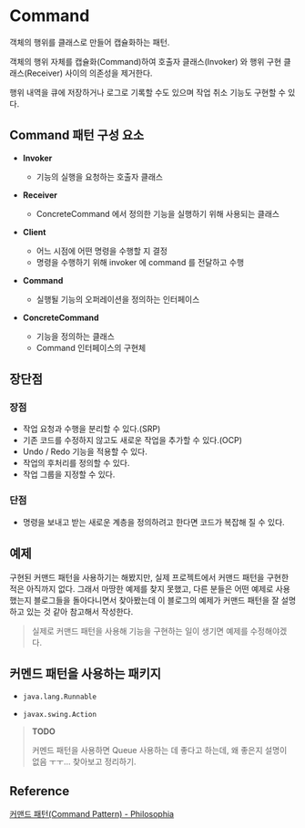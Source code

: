 # Command

객체의 행위를 클래스로 만들어 캡슐화하는 패턴. 

객체의 행위 자체를 캡슐화(Command)하여 호출자 클래스(Invoker) 와 행위 구현 클래스(Receiver) 사이의 의존성을 제거한다.

행위 내역을 큐에 저장하거나 로그로 기록할 수도 있으며 작업 취소 기능도 구현할 수 있다.

## Command 패턴 구성 요소

- **Invoker**
  - 기능의 실행을 요청하는 호출자 클래스
  
- **Receiver**
  - ConcreteCommand 에서 정의한 기능을 실행하기 위해 사용되는 클래스
  
- **Client**
  - 어느 시점에 어떤 명령을 수행할 지 결정
  - 명령을 수행하기 위해 invoker 에 command 를 전달하고 수행
  
- **Command**
  - 실행될 기능의 오퍼레이션을 정의하는 인터페이스
  
- **ConcreteCommand**
  - 기능을 정의하는 클래스
  - Command 인터페이스의 구현체

## 장단점

### 장점

- 작업 요청과 수행을 분리할 수 있다.(SRP)
- 기존 코드를 수정하지 않고도 새로운 작업을 추가할 수 있다.(OCP)
- Undo / Redo 기능을 적용할 수 있다.
- 작업의 후처리를 정의할 수 있다.
- 작업 그룹을 지정할 수 있다.

### 단점

- 명령을 보내고 받는 새로운 계층을 정의하려고 한다면 코드가 복잡해 질 수 있다.

## 예제

구현된 커맨드 패턴을 사용하기는 해봤지만, 실제 프로젝트에서 커맨드 패턴을 구현한 적은 아직까지 없다.
그래서 마땅한 예제를 찾지 못했고, 다른 분들은 어떤 예제로 사용했는지 블로그들을 돌아다니면서 찾아봤는데
이 블로그의 예제가 커맨드 패턴을 잘 설명하고 있는 것 같아 참고해서 작성한다.

> 실제로 커맨드 패턴을 사용해 기능을 구현하는 일이 생기면 예제를 수정해야겠다.




## 커멘드 패턴을 사용하는 패키지

- ```java.lang.Runnable```

- ```javax.swing.Action```

> **TODO**
> 
> 커멘드 패턴을 사용하면 Queue 사용하는 데 좋다고 하는데, 왜 좋은지 설명이 없음 ㅜㅜ...
> 찾아보고 정리하기.

## Reference

[커맨드 패턴(Command Pattern) - Philosophia](https://sun-22.tistory.com/16)




